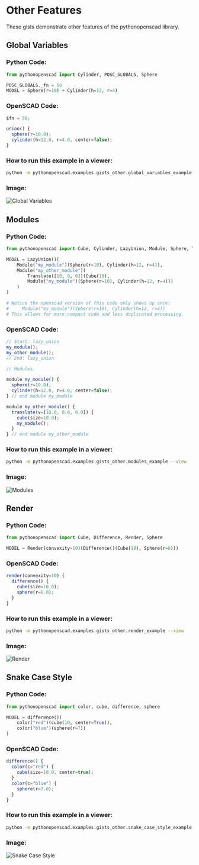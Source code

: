# Other Features

These gists demonstrate other features of the pythonopenscad library.

## Global Variables
    
### Python Code:
```python
from pythonopenscad import Cylinder, POSC_GLOBALS, Sphere

POSC_GLOBALS._fn = 50
MODEL = Sphere(r=10) + Cylinder(h=12, r=4)
```
    
### OpenSCAD Code:
```js
$fn = 50;

union() {
  sphere(r=10.0);
  cylinder(h=12.0, r=4.0, center=false);
}

```
    
### How to run this example in a viewer:
```bash
python -m pythonopenscad.examples.gists_other.global_variables_example --view
```

### Image:
![Global Variables](pythonopenscad/examples/gists_other/global_variables_example.png)
     
## Modules
    
### Python Code:
```python
from pythonopenscad import Cube, Cylinder, LazyUnion, Module, Sphere, Translate

MODEL = LazyUnion()(
    Module("my_module")(Sphere(r=10), Cylinder(h=12, r=4)),
    Module("my_other_module")(
        Translate([10, 0, 0])(Cube(10),
        Module("my_module")(Sphere(r=10), Cylinder(h=12, r=4)))
    )
)

# Notice the openscad version of this code only shows up once:
#     Module("my_module")(Sphere(r=10), Cylinder(h=12, r=4))
# This allows for more compact code and less duplicated processing.
```
    
### OpenSCAD Code:
```js
// Start: lazy_union
my_module();
my_other_module();
// End: lazy_union

// Modules.

module my_module() {
  sphere(r=10.0);
  cylinder(h=12.0, r=4.0, center=false);
} // end module my_module

module my_other_module() {
  translate(v=[10.0, 0.0, 0.0]) {
    cube(size=10.0);
    my_module();
  }
} // end module my_other_module

```
    
### How to run this example in a viewer:
```bash
python -m pythonopenscad.examples.gists_other.modules_example --view
```

### Image:
![Modules](pythonopenscad/examples/gists_other/modules_example.png)
     
## Render
    
### Python Code:
```python
from pythonopenscad import Cube, Difference, Render, Sphere

MODEL = Render(convexity=10)(Difference()(Cube(10), Sphere(r=6)))
```
    
### OpenSCAD Code:
```js
render(convexity=10) {
  difference() {
    cube(size=10.0);
    sphere(r=6.0);
  }
}

```
    
### How to run this example in a viewer:
```bash
python -m pythonopenscad.examples.gists_other.render_example --view
```

### Image:
![Render](pythonopenscad/examples/gists_other/render_example.png)
     
## Snake Case Style
    
### Python Code:
```python
from pythonopenscad import color, cube, difference, sphere

MODEL = difference()(
    color("red")(cube(10, center=True)),
    color("blue")(sphere(r=7))
)
```
    
### OpenSCAD Code:
```js
difference() {
  color(c="red") {
    cube(size=10.0, center=true);
  }
  color(c="blue") {
    sphere(r=7.0);
  }
}

```
    
### How to run this example in a viewer:
```bash
python -m pythonopenscad.examples.gists_other.snake_case_style_example --view
```

### Image:
![Snake Case Style](pythonopenscad/examples/gists_other/snake_case_style_example.png)
     
